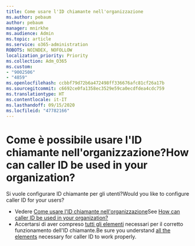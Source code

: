 ```yaml
---
title: Come usare l'ID chiamante nell'organizzazione
ms.author: pebaum
author: pebaum
manager: mnirkhe
ms.audience: Admin
ms.topic: article
ms.service: o365-administration
ROBOTS: NOINDEX, NOFOLLOW
localization_priority: Priority
ms.collection: Adm_O365
ms.custom:
- "9002506"
- "4859"
ms.openlocfilehash: ccbbf79d72b6a472498ff336676afc81cf26a17b
ms.sourcegitcommit: c6692ce0fa1358ec3529e59ca0ecdfdea4cdc759
ms.translationtype: HT
ms.contentlocale: it-IT
ms.lasthandoff: 09/15/2020
ms.locfileid: "47782166"
---
```

# <a name="how-can-caller-id-be-used-in-your-organization"></a><span data-ttu-id="8fd99-102">Come è possibile usare l'ID chiamante nell'organizzazione?</span><span class="sxs-lookup"><span data-stu-id="8fd99-102">How can caller ID be used in your organization?</span></span>

<span data-ttu-id="8fd99-103">Si vuole configurare ID chiamante per gli utenti?</span><span class="sxs-lookup"><span data-stu-id="8fd99-103">Would you like to configure caller ID for your users?</span></span>

- <span data-ttu-id="8fd99-104">Vedere [Come usare l'ID chiamante nell'organizzazione](https://docs.microsoft.com/microsoftteams/how-can-caller-id-be-used-in-your-organization)</span><span class="sxs-lookup"><span data-stu-id="8fd99-104">See [How can caller ID be used in your organization?](https://docs.microsoft.com/microsoftteams/how-can-caller-id-be-used-in-your-organization)</span></span>
- <span data-ttu-id="8fd99-105">Accertarsi di aver compreso [tutti gli elementi](https://docs.microsoft.com/microsoftteams/more-about-calling-line-id-and-calling-party-name) necessari per il corretto funzionamento dell'ID chiamante.</span><span class="sxs-lookup"><span data-stu-id="8fd99-105">Be sure you understand [all the elements](https://docs.microsoft.com/microsoftteams/more-about-calling-line-id-and-calling-party-name) necessary for caller ID to work properly.</span></span>
